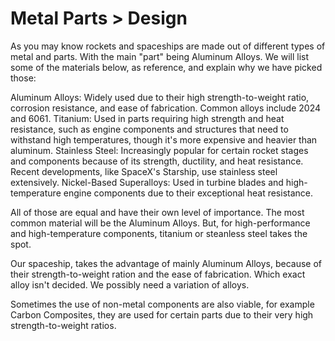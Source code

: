# Metal Parts > Design

As you may know rockets and spaceships are made out of different types of metal and parts. With the main "part" being 
Aluminum Alloys. We will list some of the materials below, as reference, and explain why we have picked those:

Aluminum Alloys: Widely used due to their high strength-to-weight ratio, corrosion resistance, and ease of fabrication. Common alloys include 2024 and 6061.
Titanium: Used in parts requiring high strength and heat resistance, such as engine components and structures that need to withstand high temperatures, though it's more expensive and heavier than aluminum.
Stainless Steel: Increasingly popular for certain rocket stages and components because of its strength, ductility, and heat resistance. Recent developments, like SpaceX's Starship, use stainless steel extensively.
Nickel-Based Superalloys: Used in turbine blades and high-temperature engine components due to their exceptional heat resistance.

All of those are equal and have their own level of importance. The most common material will be the Aluminum Alloys. But,
for high-performance and high-temperature components, titanium or steanless steel takes the spot.

Our spaceship, takes the advantage of mainly Aluminum Alloys, because of their strength-to-weight ration and the ease of fabrication. Which exact alloy isn't decided. We possibly need a variation of alloys. 

Sometimes the use of non-metal components are also viable, for example Carbon Composites, they are used for certain parts due to their very high strength-to-weight ratios.
